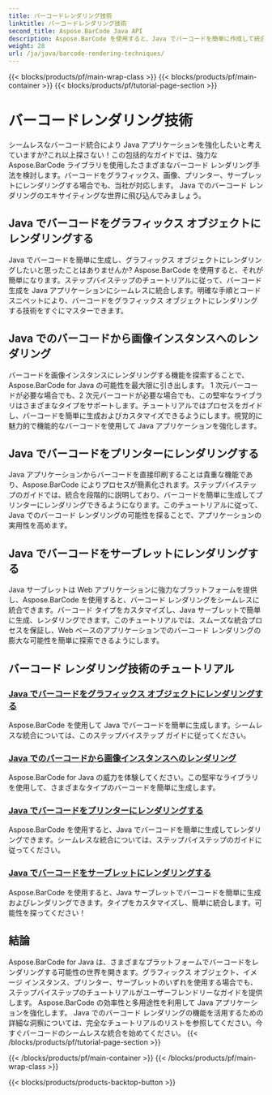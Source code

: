 ```yaml
---
title: バーコードレンダリング技術
linktitle: バーコードレンダリング技術
second_title: Aspose.BarCode Java API
description: Aspose.BarCode を使用すると、Java でバーコードを簡単に作成して統合できます。バーコードをグラフィックス、画像、プリンター、サーブレットにレンダリングするためのステップバイステップのチュートリアルをご覧ください。
weight: 28
url: /ja/java/barcode-rendering-techniques/
---
```


{{< blocks/products/pf/main-wrap-class >}}
{{< blocks/products/pf/main-container >}}
{{< blocks/products/pf/tutorial-page-section >}}

# バーコードレンダリング技術


シームレスなバーコード統合により Java アプリケーションを強化したいと考えていますか?これ以上探さない！この包括的なガイドでは、強力な Aspose.BarCode ライブラリを使用したさまざまなバーコード レンダリング手法を検討します。バーコードをグラフィックス、画像、プリンター、サーブレットにレンダリングする場合でも、当社が対応します。 Java でのバーコード レンダリングのエキサイティングな世界に飛び込んでみましょう。

## Java でバーコードをグラフィックス オブジェクトにレンダリングする

Java でバーコードを簡単に生成し、グラフィックス オブジェクトにレンダリングしたいと思ったことはありませんか? Aspose.BarCode を使用すると、それが簡単になります。ステップバイステップのチュートリアルに従って、バーコード生成を Java アプリケーションにシームレスに統合します。明確な手順とコード スニペットにより、バーコードをグラフィックス オブジェクトにレンダリングする技術をすぐにマスターできます。

## Java でのバーコードから画像インスタンスへのレンダリング

バーコードを画像インスタンスにレンダリングする機能を探索することで、Aspose.BarCode for Java の可能性を最大限に引き出します。 1 次元バーコードが必要な場合でも、2 次元バーコードが必要な場合でも、この堅牢なライブラリはさまざまなタイプをサポートします。チュートリアルではプロセスをガイドし、バーコードを簡単に生成およびカスタマイズできるようにします。視覚的に魅力的で機能的なバーコードを使用して Java アプリケーションを強化します。

## Java でバーコードをプリンターにレンダリングする

Java アプリケーションからバーコードを直接印刷することは貴重な機能であり、Aspose.BarCode によりプロセスが簡素化されます。ステップバイステップのガイドでは、統合を段階的に説明しており、バーコードを簡単に生成してプリンターにレンダリングできるようになります。このチュートリアルに従って、Java でのバーコード レンダリングの可能性を探ることで、アプリケーションの実用性を高めます。

## Java でバーコードをサーブレットにレンダリングする

Java サーブレットは Web アプリケーションに強力なプラットフォームを提供し、Aspose.BarCode を使用すると、バーコード レンダリングをシームレスに統合できます。バーコード タイプをカスタマイズし、Java サーブレットで簡単に生成、レンダリングできます。このチュートリアルでは、スムーズな統合プロセスを保証し、Web ベースのアプリケーションでのバーコード レンダリングの膨大な可能性を簡単に探索できるようにします。

## バーコード レンダリング技術のチュートリアル
### [Java でバーコードをグラフィックス オブジェクトにレンダリングする](./rendering-barcode-graphics-object/)
Aspose.BarCode を使用して Java でバーコードを簡単に生成します。シームレスな統合については、このステップバイステップ ガイドに従ってください。
### [Java でのバーコードから画像インスタンスへのレンダリング](./rendering-barcode-image-instance/)
Aspose.BarCode for Java の威力を体験してください。この堅牢なライブラリを使用して、さまざまなタイプのバーコードを簡単に生成します。
### [Java でバーコードをプリンターにレンダリングする](./rendering-barcode-printer/)
Aspose.BarCode を使用すると、Java でバーコードを簡単に生成してレンダリングできます。シームレスな統合については、ステップバイステップのガイドに従ってください。
### [Java でバーコードをサーブレットにレンダリングする](./rendering-barcode-servlet/)
Aspose.BarCode を使用すると、Java サーブレットでバーコードを簡単に生成およびレンダリングできます。タイプをカスタマイズし、簡単に統合します。可能性を探ってください！

## 結論
Aspose.BarCode for Java は、さまざまなプラットフォームでバーコードをレンダリングする可能性の世界を開きます。グラフィックス オブジェクト、イメージ インスタンス、プリンター、サーブレットのいずれを使用する場合でも、ステップバイステップのチュートリアルがユーザーフレンドリーなガイドを提供します。 Aspose.BarCode の効率性と多用途性を利用して Java アプリケーションを強化します。 Java でのバーコード レンダリングの機能を活用するための詳細な洞察については、完全なチュートリアルのリストを参照してください。今すぐバーコードのシームレスな統合を始めてください。
{{< /blocks/products/pf/tutorial-page-section >}}

{{< /blocks/products/pf/main-container >}}
{{< /blocks/products/pf/main-wrap-class >}}

{{< blocks/products/products-backtop-button >}}
